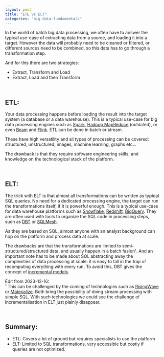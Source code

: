 ```yaml
---
layout: post
title: "ETL vs ELT"
categories: "big-data-fundamentals"
---
```


In the world of batch big data processing, we often have to answer the typical use-case of extracting data from a source, and loading it into a target.
However the data will probably need to be cleaned or filtered, or different sources need to be combined, so this data has to go through a transformation step.  

And for this there are two strategies:
- Extract, Transform and Load
- Extract, Load and then Transform

   
  
## ETL:
Your data processing happens before loading the result into the target system (a database or a data warehouse). This is a typical use-case for big data processing engines such as [Spark](https://en.wikipedia.org/wiki/Apache_Spark), [Hadoop MapReduce](https://en.wikipedia.org/wiki/Apache_Hadoop) (outdated), or even [Beam](https://en.wikipedia.org/wiki/Apache_Beam) and [Flink](https://en.wikipedia.org/wiki/Apache_Flink). ETL can be done in batch or stream.  

These have high versatility and all types of processing can be covered: structured, unstructured, images, machine learning, graphs etc…    

The drawback is that they require software engineering skills, and knowledge on the technological stack of the platform.  

   
  
## ELT:
The trick with ELT is that almost all transformations can be written as typical SQL queries.
No need for a dedicated processing engine, the target can run the transformations itself, if it is powerful enough.
This is a typical use-case for data warehouse platforms such as [Snowflake](https://en.wikipedia.org/wiki/Snowflake_Inc), [Redshift](https://en.wikipedia.org/wiki/Amazon_Redshift), [BigQuery](https://en.wikipedia.org/wiki/BigQuery).
They are often used with tools to organize the SQL code in processing steps, such as [DBT](https://www.getdbt.com/) or [SQLMesh](https://sqlmesh.com/).  

As they are based on SQL, almost anyone with an analyst background can hop on the platform and process data at scale.  

The drawbacks are that the transformations are limited to semi-structured/structured data, and usually happen in a batch fasion¹. And an important note has to be made about SQL abstracting away the complexities of data processing at scale: it is easy to fall in the trap of recomputing everything with every run.
To avoid this, DBT gives the concept of [incremental models](https://docs.getdbt.com/docs/build/incremental-models#when-should-i-use-an-incremental-model).  

Edit from 2023-12-16:  
¹ This can be challenged by the coming of technologies such as [RisingWave](https://github.com/risingwavelabs/risingwave) or [Materialize](https://github.com/MaterializeInc/materialize). Both bring the possibility of doing stream processing with simple SQL.
With such technologies we could see the challenge of incrementalisation in ELT just plainly disappear.  


  
 
 
## Summary:

- ETL: Covers a lot of ground but requires specialists to use the platform
- ELT: Limited to SQL transformations, very accessible but costly if queries are not optimized.